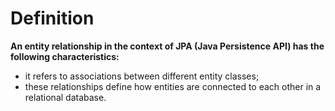 # Definition
**An entity relationship in the context of JPA (Java Persistence API) has the following characteristics:**
- it refers to associations between different entity classes;
- these relationships define how entities are connected to each other in a relational database.
